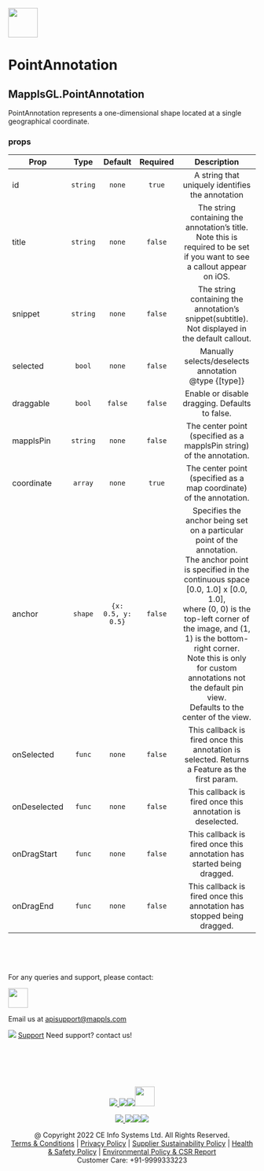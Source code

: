 [<img src="https://about.mappls.com/images/mappls-b-logo.svg" height="60"/> </p>](https://www.mapmyindia.com/api)
# PointAnnotation
## MapplsGL.PointAnnotation

PointAnnotation represents a one-dimensional shape located at a single geographical coordinate.

### props
| Prop | Type | Default | Required | Description |
| ---- | :--: | :-----: | :------: | :----------: |
| id | `string` | `none` | `true` | A string that uniquely identifies the annotation |
| title | `string` | `none` | `false` | The string containing the annotation’s title. Note this is required to be set if you want to see a callout appear on iOS. |
| snippet | `string` | `none` | `false` | The string containing the annotation’s snippet(subtitle). Not displayed in the default callout. |
| selected | `bool` | `none` | `false` | Manually selects/deselects annotation<br/>@type {[type]} |
| draggable | `bool` | `false` | `false` | Enable or disable dragging. Defaults to false. |
| mapplsPin| `string` | `none` | `false` | The center point (specified as a mapplsPin string) of the annotation. |
| coordinate | `array` | `none` | `true` | The center point (specified as a map coordinate) of the annotation. |
| anchor | `shape` | `{x: 0.5, y: 0.5}` | `false` | Specifies the anchor being set on a particular point of the annotation.<br/>The anchor point is specified in the continuous space [0.0, 1.0] x [0.0, 1.0],<br/>where (0, 0) is the top-left corner of the image, and (1, 1) is the bottom-right corner.<br/>Note this is only for custom annotations not the default pin view.<br/>Defaults to the center of the view. |
| onSelected | `func` | `none` | `false` | This callback is fired once this annotation is selected. Returns a Feature as the first param. |
| onDeselected | `func` | `none` | `false` | This callback is fired once this annotation is deselected. |
| onDragStart | `func` | `none` | `false` | This callback is fired once this annotation has started being dragged. |
| onDragEnd | `func` | `none` | `false` | This callback is fired once this annotation has stopped being dragged. |


<br><br><br>

For any queries and support, please contact: 

[<img src="https://about.mappls.com/images/mappls-logo.svg" height="40"/> </p>](https://about.mappls.com/api/)
Email us at [apisupport@mappls.com](mailto:apisupport@mappls.com)


![](https://www.mapmyindia.com/api/img/icons/support.png)
[Support](https://about.mappls.com/contact/)
Need support? contact us!

<br></br>
<br></br>

[<p align="center"> <img src="https://www.mapmyindia.com/api/img/icons/stack-overflow.png"/> ](https://stackoverflow.com/questions/tagged/mappls-api)[![](https://www.mapmyindia.com/api/img/icons/blog.png)](https://about.mappls.com/blog/)[![](https://www.mapmyindia.com/api/img/icons/gethub.png)](https://github.com/Mappls-api)[<img src="https://mmi-api-team.s3.ap-south-1.amazonaws.com/API-Team/npm-logo.one-third%5B1%5D.png" height="40"/> </p>](https://www.npmjs.com/org/mapmyindia) 



[<p align="center"> <img src="https://www.mapmyindia.com/june-newsletter/icon4.png"/> ](https://www.facebook.com/Mapplsofficial)[![](https://www.mapmyindia.com/june-newsletter/icon2.png)](https://twitter.com/mappls)[![](https://www.mapmyindia.com/newsletter/2017/aug/llinkedin.png)](https://www.linkedin.com/company/mappls/)[![](https://www.mapmyindia.com/june-newsletter/icon3.png)](https://www.youtube.com/channel/UCAWvWsh-dZLLeUU7_J9HiOA)




<div align="center">@ Copyright 2022 CE Info Systems Ltd. All Rights Reserved.</div>

<div align="center"> <a href="https://about.mappls.com/api/terms-&-conditions">Terms & Conditions</a> | <a href="https://about.mappls.com/about/privacy-policy">Privacy Policy</a> | <a href="https://about.mappls.com/pdf/mapmyIndia-sustainability-policy-healt-labour-rules-supplir-sustainability.pdf">Supplier Sustainability Policy</a> | <a href="https://about.mappls.com/pdf/Health-Safety-Management.pdf">Health & Safety Policy</a> | <a href="https://about.mappls.com/pdf/Environment-Sustainability-Policy-CSR-Report.pdf">Environmental Policy & CSR Report</a>

<div align="center">Customer Care: +91-9999333223</div>


